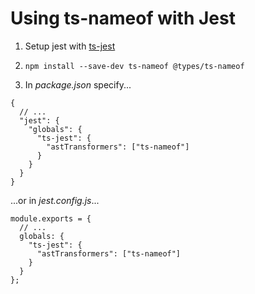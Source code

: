 ﻿# Using ts-nameof with Jest

1. Setup jest with [ts-jest](https://github.com/kulshekhar/ts-jest)

2. `npm install --save-dev ts-nameof @types/ts-nameof`

3. In *package.json* specify...

```
{
  // ...
  "jest": {
    "globals": {
      "ts-jest": {
        "astTransformers": ["ts-nameof"]
      }
    }
  }
}
```

...or in *jest.config.js*...

```
module.exports = {
  // ...
  globals: {
    "ts-jest": {
      "astTransformers": ["ts-nameof"]
    }
  }
};
```
